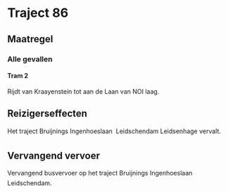 # Traject 86
## Maatregel
### Alle gevallen

#### Tram 2
Rijdt van Kraayenstein tot aan de Laan van NOI laag.

## Reizigerseffecten
Het traject Bruijnings Ingenhoeslaan  Leidschendam Leidsenhage vervalt.

## Vervangend vervoer
Vervangend busvervoer op het traject Bruijnings Ingenhoeslaan  Leidschendam.